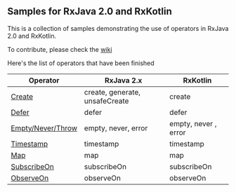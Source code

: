 ## Samples for RxJava 2.0 and RxKotlin

This is a collection of samples demonstrating the use of operators in RxJava 2.0 and RxKotlin.

To contribute, please check the [wiki](https://github.com/moldedbits/rx_operators/wiki)

Here's the list of operators that have been finished

| Operator | RxJava 2.x | RxKotlin |
|----------|------------|----------|
| [Create][1] | create, generate, unsafeCreate | create |
| [Defer][2] | defer | defer |
| [Empty/Never/Throw][3] | empty, never, error | empty, never , error |
| [Timestamp][4] | timestamp | timestamp
| [Map][5] | map | map
| [SubscribeOn][6] | subscribeOn | subscribeOn
| [ObserveOn][7] | observeOn | observeOn
[1]: http://reactivex.io/documentation/operators/create.html
[2]: http://reactivex.io/documentation/operators/defer.html
[3]: http://reactivex.io/documentation/operators/empty-never-throw.html
[4]: http://reactivex.io/documentation/operators/timestamp.html
[5]: http://reactivex.io/documentation/operators/map.html
[6]: http://reactivex.io/documentation/operators/subscribeon.html
[7]: http://reactivex.io/documentation/operators/observeon.html